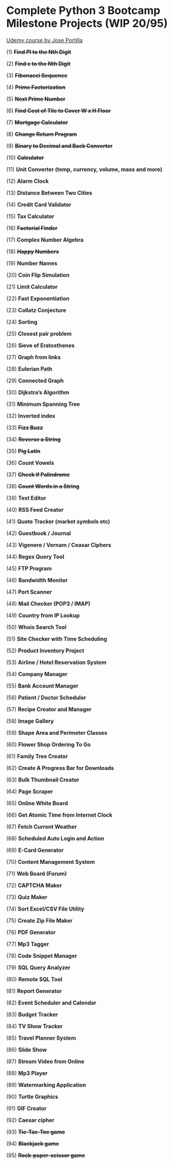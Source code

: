 # Complete Python 3 Bootcamp Milestone Projects (WIP 20/95)
[Udemy course by Jose Portilla](https://www.udemy.com/course/complete-python-bootcamp/)


(1) ~~**Find PI to the Nth Digit**~~

(2) ~~**Find e to the Nth Digit**~~

(3) ~~**Fibonacci Sequence**~~

(4) ~~**Prime Factorization**~~

(5) ~~**Next Prime Number**~~

(6) ~~**Find Cost of Tile to Cover W x H Floor**~~

(7) ~~**Mortgage Calculator**~~

(8) ~~**Change Return Program**~~

(9) ~~**Binary to Decimal and Back Converter**~~

(10) ~~**Calculator**~~

(11) **Unit Converter (temp, currency, volume, mass and more)** 

(12) **Alarm Clock** 

(13) **Distance Between Two Cities** 

(14) **Credit Card Validator** 

(15) **Tax Calculator** 

(16) ~~**Factorial Finder**~~

(17) **Complex Number Algebra** 

(18) ~~**Happy Numbers**~~ 

(19) **Number Names** 

(20) **Coin Flip Simulation** 

(21) **Limit Calculator** 

(22) **Fast Exponentiation** 

(23) **Collatz Conjecture** 

(24) **Sorting** 

(25) **Closest pair problem** 

(26) **Sieve of Eratosthenes** 

(27) **Graph from links** 

(28) **Eulerian Path** 

(29) **Connected Graph** 

(30) **Dijkstra’s Algorithm** 

(31) **Minimum Spanning Tree** 

(32) **Inverted index** 

(33) ~~**Fizz Buzz**~~

(34) ~~**Reverse a String**~~

(35) ~~**Pig Latin**~~

(36) **Count Vowels**

(37) ~~**Check if Palindrome**~~ 

(38) ~~**Count Words in a String**~~ 

(39) **Text Editor** 

(40) **RSS Feed Creator** 

(41) **Quote Tracker (market symbols etc)** 

(42) **Guestbook / Journal** 

(43) **Vigenere / Vernam / Ceasar Ciphers** 

(44) **Regex Query Tool** 

(45) **FTP Program** 

(46) **Bandwidth Monitor** 

(47) **Port Scanner** 

(48) **Mail Checker (POP3 / IMAP)** 

(49) **Country from IP Lookup** 

(50) **Whois Search Tool** 

(51) **Site Checker with Time Scheduling** 

(52) **Product Inventory Project** 

(53) **Airline / Hotel Reservation System** 

(54) **Company Manager** 

(55) **Bank Account Manager** 

(56) **Patient / Doctor Scheduler** 

(57) **Recipe Creator and Manager** 

(58) **Image Gallery** 

(59) **Shape Area and Perimeter Classes** 

(60) **Flower Shop Ordering To Go** 

(61) **Family Tree Creator** 

(62) **Create A Progress Bar for Downloads** 

(63) **Bulk Thumbnail Creator** 

(64) **Page Scraper** 

(65) **Online White Board** 

(66) **Get Atomic Time from Internet Clock** 

(67) **Fetch Current Weather** 

(68) **Scheduled Auto Login and Action** 

(69) **E-Card Generator** 

(70) **Content Management System** 

(71) **Web Board (Forum)** 

(72) **CAPTCHA Maker** 

(73) **Quiz Maker** 

(74) **Sort Excel/CSV File Utility** 

(75) **Create Zip File Maker** 

(76) **PDF Generator** 

(77) **Mp3 Tagger** 

(78) **Code Snippet Manager** 

(79) **SQL Query Analyzer**

(80) **Remote SQL Tool**

(81) **Report Generator**

(82) **Event Scheduler and Calendar**

(83) **Budget Tracker**

(84) **TV Show Tracker**

(85) **Travel Planner System**

(86) **Slide Show**

(87) **Stream Video from Online**

(88) **Mp3 Player**

(89) **Watermarking Application**

(90) **Turtle Graphics**

(91) **GIF Creator**

(92) **Caesar cipher**

(93) ~~**Tic-Tac-Toe game**~~

(94) ~~**Blackjack game**~~

(95) ~~**Rock-paper-scissor game**~~
